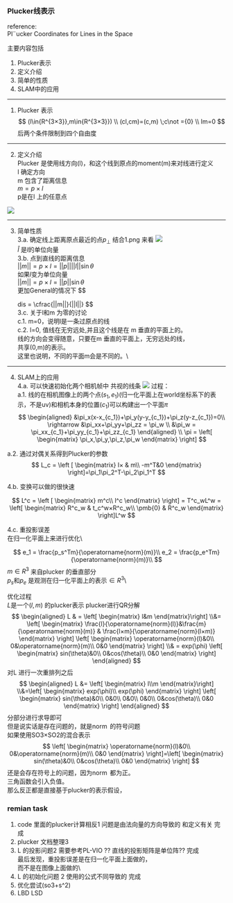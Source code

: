 <!--
 * @Author: Liu Weilong
 * @Date: 2021-01-26 09:19:59
 * @LastEditors: Liu Weilong 
 * @LastEditTime: 2021-02-01 15:32:42
 * @FilePath: /3rd-test-learning/30. supplement_material/plucker_line/doc.md
 * @Description: 
-->
### Plucker线表示

reference:\
Pl¨ucker Coordinates for Lines in the Space


主要内容包括
1. Plucker表示
2. 定义介绍
3. 简单的性质
4. SLAM中的应用


-----------
1. Plucker 表示
$$
(l\in{R^{3×3}},m\in{R^{3×3}})
\\
(cl,cm)=(c,m) \;c\not ={0}
\\
lm=0
$$
后两个条件限制到四个自由度

-----
2. 定义介绍\
Plucker 是使用线方向(l)，和这个线到原点的moment(m)来对线进行定义\
l 确定方向\
m 包含了距离信息\
$m = p×l$ \
p是在l 上的任意点

![](./picture/1.png)

-----
3. 简单性质\
3.a. 确定线上距离原点最近的点$p_{\bot}$
结合1.png 来看
![](./picture/2.png)\
$\hat{l}$ 是$l$的单位向量\
3.b. 点到直线的距离信息\
$||m|| =p×l = ||p||||l||\sin{\theta}$\
如果$l$变为单位向量\
$||m|| =p×l = ||p||\sin{\theta}$\
更加General的情况下
$$

    dis = \cfrac{||m||}{||l||}
$$  
3.c. 关于l和m 为零的讨论\
c.1. m=0，说明l是一条过原点的线\
c.2. l=0, 值线在无穷远处,并且这个线是在 m 垂直的平面上的。\
     线的方向会变得随意，只要在m 垂直的平面上，无穷远处的线，\
     共享(0,m)的表示。\
     这里也说明，不同的平面m会是不同的。\

------
4. SLAM上的应用\
4.a. 可以快速初始化两个相机帧中 共视的线条
![](./picture/3.png)
过程：\
a.1. 线的在相机图像上的两个点$(s_1,e_1)$(归一化平面上在world坐标系下的表示，不是uv)和相机本身的位置$(c_1)$可以构建出一个平面$\pi$
$$
    \begin{aligned}
    &\pi_x(x-x_{c_1})+\pi_y(y-y_{c_1})+\pi_z(y-z_{c_1})=0\\
    \rightarrow &\pi_xx+\pi_yy+\pi_zz = \pi_w
    \\
    &\pi_w = \pi_xx_{c_1}+\pi_yy_{c_1}+\pi_zz_{c_1}
    \end{aligned}
    \\
    \pi = \left[
        \begin{matrix}
        \pi_x,\pi_y,\pi_z,\pi_w
        \end{matrix}
    \right]
$$

a.2. 通过对偶关系得到Plucker的参数<br>
$$
    L_c = \left [
        \begin{matrix}
        l× & m\\
        -m^T&0
        \end{matrix}
        \right]=\pi_1\pi_2^T-\pi_2\pi_1^T
$$

4.b. 变换可以做的很快速   

$$
    L^c = \left [
        \begin{matrix}
        m^c\\
        l^c
        \end{matrix}
        \right] = T^c_wL^w = 
        \left[
                \begin{matrix}
        R^c_w & t_c^w×R^c_w\\
        \pmb{0} & R^c_w
        \end{matrix}
        \right]L^w
$$

4.c. 重投影误差\
在归一化平面上来进行优化\

$$  
    e_1 =  \frac{p_s^Tm}{\operatorname{norm}(m)}\\
    e_2 =  \frac{p_e^Tm}{\operatorname{norm}(m)}\\
$$
$m\in{R^3}$ 来自plucker 的垂直部分\
$p_s$和$p_e$ 是观测在归一化平面上的表示$\in{R^3}$\

优化过程\
$L$是一个$(l,m)$ 的plucker表示
plucker进行QR分解
$$
    \begin{aligned}
    L & = 
    \left[ \begin{matrix} l&m \end{matrix}\right] 
    \\&= \left[ 
        \begin{matrix}
         \frac{l}{\operatorname{norm}(l)}&\frac{m}{\operatorname{norm}(m)}
         & \frac{l×m}{\operatorname{norm}(l×m)}
         \end{matrix}
         \right]
    \left[ 
        \begin{matrix}
         \operatorname{norm}(l)&0\\
         0&\operatorname{norm}(m)\\
         0&0
         \end{matrix}
         \right]
    \\& = exp(\phi)    \left[ 
        \begin{matrix}
         sin(\theta)&0\\
         0&cos(\theta)\\
         0&0
         \end{matrix}
         \right]
    \end{aligned}
$$
对L 进行一次重排列之后
$$
\begin{aligned}
     L &= 
    \left[ \begin{matrix} l\\m \end{matrix}\right]
    \\&=\left[ 
        \begin{matrix}
         exp(\phi)\\
         exp(\phi)
         \end{matrix}
         \right]
         \left[ 
        \begin{matrix}
         sin(\theta)&0\\
         0&0\\
         0&0\\
         0&0\\
         0&cos(\theta)\\
         0&0
         \end{matrix}
         \right]
\end{aligned}
$$
分部分进行求导即可\
但是说实话是存在问题的，就是$\operatorname{norm}$ 的符号问题\
如果使用SO3×SO2的混合表示
$$
    \left[ 
        \begin{matrix}
         \operatorname{norm}(l)&0\\
         0&\operatorname{norm}(m)\\
         0&0
         \end{matrix}
         \right]=\left[ 
        \begin{matrix}
         sin(\theta)&0\\
         0&cos(\theta)\\
         0&0
         \end{matrix}
         \right]
$$
还是会存在符号上的问题，因为$\operatorname{norm}$ 都为正。\
三角函数会引入负值。\
那么反正都是直接基于plucker的表示假设，

### remian task
1. code 里面的plucker计算相反1   问题是由法向量的方向导致的      和定义有关 完成
2. plucker 文档整理3            
3. L 的投影问题2                需要参考PL-VIO ?? 直线的投影矩阵是单位阵??  完成\
                              最后发现，重投影误差是在归一化平面上面做的，\
                              而不是在图像上面做的\         
4. L 的初始化问题 2             使用的公式不同导致的      完成
5. 优化尝试(so3+s^2)            
6. LBD LSD 